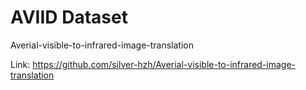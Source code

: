 # AVIID Dataset

Averial-visible-to-infrared-image-translation

Link: https://github.com/silver-hzh/Averial-visible-to-infrared-image-translation